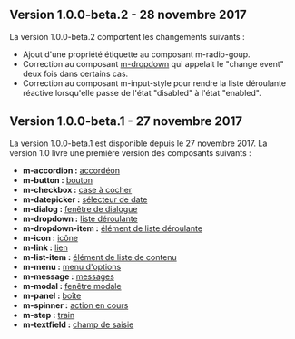 ## Version 1.0.0-beta.2 - 28 novembre 2017
La version 1.0.0-beta.2 comportent les changements suivants :
* Ajout d'une propriété étiquette au composant m-radio-goup.
* Correction au composant <a href="https://ulaval.github.io/modul/composants/formulaires/m-dropdown/portrait">m-dropdown</a> qui appelait le "change event" deux fois dans certains cas.
* Correction au composant m-input-style pour rendre la liste déroulante réactive lorsqu'elle passe de l'état "disabled" à l'état "enabled".
## Version 1.0.0-beta.1 - 27 novembre 2017
La version <m-link mode="link" target="_blank" href='https://github.com/ulaval/modul-components/releases'>1.0.0-beta.1</m-link> est disponible depuis le 27 novembre 2017.
La version 1.0 livre une première version des composants suivants&nbsp;:
* **m-accordion :** <a href="https://ulaval.github.io/modul/composants/contenu/m-accordion/portrait">accordéon</a>
* **m-button :** <a href="https://ulaval.github.io/modul/composants/formulaires/m-button/portrait">bouton</a>
* **m-checkbox :** <a href="https://ulaval.github.io/modul/composants/formulaires/m-checkbox/portrait">case à cocher</a>
* **m-datepicker :** <a href="https://ulaval.github.io/modul/composants/formulaires/m-datepicker/portrait">sélecteur de date</a>
* **m-dialog :** <a href="https://ulaval.github.io/modul/composants/communication/m-dialog/portrait">fenêtre de dialogue</a>
* **m-dropdown :** <a href="https://ulaval.github.io/modul/composants/formulaires/m-dropdown/portrait">liste déroulante</a>
* **m-dropdown-item :** <a href="https://ulaval.github.io/modul/composants/formulaires/m-dropdown-item/portrait">élément de liste déroulante</a>
* **m-icon :** <a href="https://ulaval.github.io/modul/composants/indicateurs/m-icon/portrait">icône</a>
* **m-link :** <a href="https://ulaval.github.io/modul/composants/navigation/m-link/portrait">lien</a>
* **m-list-item :** <a href="https://ulaval.github.io/modul/m-list-item/portrait">élément de liste de contenu</a>
* **m-menu :** <a href="https://ulaval.github.io/modul/composants/contenu/m-menu/portrait">menu d'options</a>
* **m-message :** <a href="https://ulaval.github.io/modul/composants/communication/m-message/portrait">messages</a>
* **m-modal :** <a href="https://ulaval.github.io/modul/composants/communication/m-modal/portrait">fenêtre modale</a>
* **m-panel :** <a href="https://ulaval.github.io/modul/composants/disposition/m-panel/portrait">boîte</a>
* **m-spinner :** <a href="https://ulaval.github.io/modul/composants/indicateurs/m-spinner/portrait">action en cours</a>
* **m-step :** <a href="https://ulaval.github.io/modul/composants/disposition/m-step/portrait">train</a>
* **m-textfield :** <a href="https://ulaval.github.io/modul/composants/formulaires/m-textfield/portrait">champ de saisie</a>